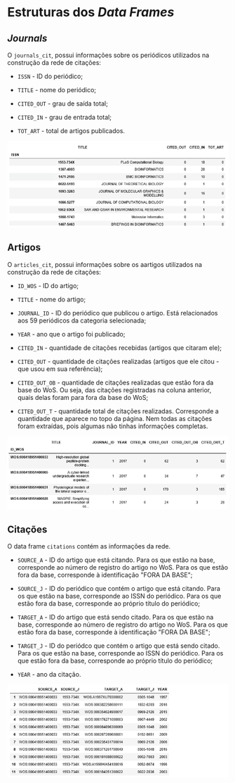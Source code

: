 # Estruturas dos *Data Frames* 


## *Journals*

O `journals_cit`, possui informações sobre os periódicos utilizados na construção da rede de citações: 

* `ISSN` - ID do periódico;

* `TITLE` - nome do periódico;

* `CITED_OUT` - grau de saída total;

* `CITED_IN` - grau de entrada total;

* `TOT_ART` - total de artigos publicados.

![](../Figuras/journals_cit.png)


## Artigos

O `articles_cit`, possui informações sobre os aartigos utilizados na construção da rede de citações: 

* `ID_WOS` - ID do artigo;

* `TITLE` - nome do artigo;

* `JOURNAL_ID` - ID do periódico que publicou o artigo. Está relacionados aos 59 periódicos da categoria selecionada;

* `YEAR` - ano que o artigo foi publicado;

* `CITED_IN` - quantidade de citações recebidas (artigos que citaram ele);

* `CITED_OUT` - quantidade de citações realizadas (artigos que ele citou - que usou em sua referência);

* `CITED_OUT_OB` - quantidade de citações realizadas que estão fora da base do WoS. Ou seja, das citações registradas na coluna anterior, quais delas foram para fora da base do WoS;

* `CITED_OUT_T` - quantidade total de citações realizadas. Corresponde a quantidade que aparece no topo da página. Nem todas as citações foram extraídas, pois algumas não tinhas informações completas.


![](../Figuras/articles_cit.png)

## Citações

O data frame `citations` contém as informações da rede.

* `SOURCE_A` - ID do artigo que está citando. Para os que estão na base, corresponde ao número de registro do artigo no WoS. Para os que estão fora da base, corresponde à identificação "FORA DA BASE";

* `SOURCE_J` - ID do periódico que contém o artigo que está citando. Para os que estão na base, corresponde ao ISSN do periódico. Para os que estão fora da base, corresponde ao próprio título do periódico;

* `TARGET_A` - ID do artigo que está sendo citado. Para os que estão na base, corresponde ao número de registro do artigo no WoS. Para os que estão fora da base, corresponde à identificação "FORA DA BASE";

* `TARGET_J` - ID do periódco que contém o artigo que está sendo citado. Para os que estão na base, corresponde ao ISSN do periódico. Para os que estão fora da base, corresponde ao próprio título do periódico;

* `YEAR` - ano da citação.

![](../Figuras/citations.png)
